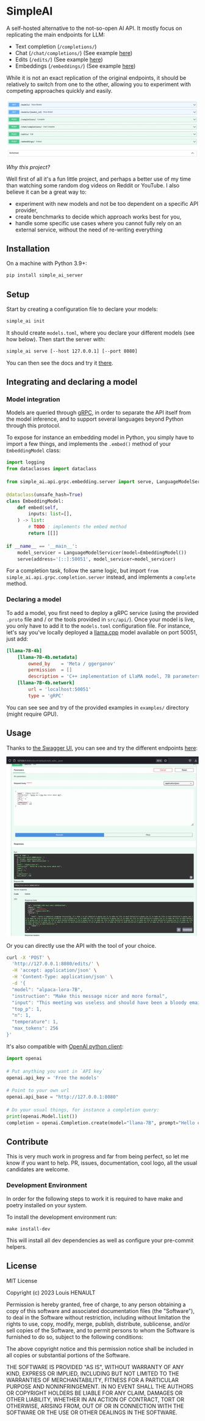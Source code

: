 # SimpleAI

A self-hosted alternative to the not-so-open AI API. It mostly focus on replicating the main endpoints for LLM:

- Text completion (`/completions/`)
- Chat (`/chat/completions/`) (See example [here](/examples/GPT-NeoXT-Chat-Base-20B/))
- Edits (`/edits/`) (See example [here](/examples/alpaca-lora-7B/))
- Embeddings (`/embeddings/`) (See example [here](/examples/sentence-transformers))

While it is not an exact replication of the original endpoints, it should be relatively to switch from one to the other, allowing you to experiment with competing approaches quickly and easily.

![Overview](/assets/overview.jpg)

*Why this project?*

Well first of all it's a fun little project, and perhaps a better use of my time than watching some random dog videos on Reddit or YouTube. I also believe it can be a great way to:

- experiment with new models and not be too dependent on a specific API provider,
- create benchmarks to decide which approach works best for you,
- handle some specific use cases where you cannot fully rely on an external service, without the need of re-writing everything

## Installation

On a machine with Python 3.9+:

```bash
pip install simple_ai_server
```

## Setup

Start by creating a configuration file to declare your models:

```bash
simple_ai init
```

It should create `models.toml`, where you declare your different models (see how below). Then start the server with:

```bash
simple_ai serve [--host 127.0.0.1] [--port 8080]
```

You can then see the docs and try it [there](http://127.0.0.1:8080/docs#/).

## Integrating and declaring a model

### Model integration

Models are queried through [gRPC](https://grpc.io/), in order to separate the API itself from the model inference, and to support several languages beyond Python through this protocol.

To expose for instance an embedding model in Python, you simply have to import a few things, and implements the `.embed()` method of your `EmbeddingModel` class:

```python
import logging
from dataclasses import dataclass

from simple_ai.api.grpc.embedding.server import serve, LanguageModelServicer

@dataclass(unsafe_hash=True)
class EmbeddingModel:
    def embed(self, 
        inputs: list=[],
    ) -> list:
        # TODO : implements the embed method
        return [[]]

if __name__ == '__main__':   
    model_servicer = LanguageModelServicer(model=EmbeddingModel())
    serve(address='[::]:50051', model_servicer=model_servicer)
```

For a completion task, follow the same logic, but import `from simple_ai.api.grpc.completion.server` instead, and implements a `complete` method.

### Declaring a model

To add a model, you first need to deploy a gRPC service (using the provided `.proto` file and / or the tools provided in `src/api/`). Once your model is live, you only have to add it to the `models.toml` configuration file. For instance, let's say you've locally deployed a [llama.cpp](https://github.com/ggerganov/llama.cpp) model available on port 50051, just add:

```toml
[llama-7B-4b]
    [llama-7B-4b.metadata]
        owned_by    = 'Meta / ggerganov'
        permission  = []
        description = 'C++ implementation of LlaMA model, 7B parameters, 4-bit quantization'
    [llama-7B-4b.network]
        url = 'localhost:50051'
        type = 'gRPC'
```

You can see see and try of the provided examples in `examples/` directory (might require GPU).

## Usage

Thanks to [the Swagger UI](https://github.com/swagger-api/swagger-ui), you can see and try the different endpoints [here](http://127.0.0.1:8080/docs#/):

![Example query with cUrl](/assets/docs-example.jpg)

Or you can directly use the API with the tool of your choice.

```bash
curl -X 'POST' \
  'http://127.0.0.1:8080/edits/' \
  -H 'accept: application/json' \
  -H 'Content-Type: application/json' \
  -d '{
  "model": "alpaca-lora-7B",
  "instruction": "Make this message nicer and more formal",
  "input": "This meeting was useless and should have been a bloody email",
  "top_p": 1,
  "n": 1,
  "temperature": 1,
  "max_tokens": 256
}'
```

It's also compatible with [OpenAI python client](https://github.com/openai/openai-python):

```python
import openai

# Put anything you want in `API key`
openai.api_key = 'Free the models'

# Point to your own url
openai.api_base = "http://127.0.0.1:8080"

# Do your usual things, for instance a completion query:
print(openai.Model.list())
completion = openai.Completion.create(model="llama-7B", prompt="Hello everyone this is")
```

## Contribute

This is very much work in progress and far from being perfect, so let me know if you want to help. PR, issues, documentation, cool logo, all the usual candidates are welcome.

### Development Environment

In order for the following steps to work it is required to have make and poetry installed on your system.

To install the development environment run:
```
make install-dev 
```

This will install all dev dependencies as well as configure your pre-commit helpers.

## License

MIT License

Copyright (c) 2023 Louis HENAULT

Permission is hereby granted, free of charge, to any person obtaining a copy
of this software and associated documentation files (the "Software"), to deal
in the Software without restriction, including without limitation the rights
to use, copy, modify, merge, publish, distribute, sublicense, and/or sell
copies of the Software, and to permit persons to whom the Software is
furnished to do so, subject to the following conditions:

The above copyright notice and this permission notice shall be included in all
copies or substantial portions of the Software.

THE SOFTWARE IS PROVIDED "AS IS", WITHOUT WARRANTY OF ANY KIND, EXPRESS OR
IMPLIED, INCLUDING BUT NOT LIMITED TO THE WARRANTIES OF MERCHANTABILITY,
FITNESS FOR A PARTICULAR PURPOSE AND NONINFRINGEMENT. IN NO EVENT SHALL THE
AUTHORS OR COPYRIGHT HOLDERS BE LIABLE FOR ANY CLAIM, DAMAGES OR OTHER
LIABILITY, WHETHER IN AN ACTION OF CONTRACT, TORT OR OTHERWISE, ARISING FROM,
OUT OF OR IN CONNECTION WITH THE SOFTWARE OR THE USE OR OTHER DEALINGS IN THE
SOFTWARE.

